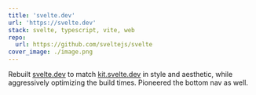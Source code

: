 ```yaml
---
title: 'svelte.dev'
url: 'https://svelte.dev'
stack: svelte, typescript, vite, web
repo:
  url: https://github.com/sveltejs/svelte
cover_image: ./image.png
---
```


Rebuilt [svelte.dev](https://svelte.dev) to match [kit.svelte.dev](https://kit.svelte.dev) in style and aesthetic, while aggressively optimizing the build times. Pioneered the bottom nav as well.
